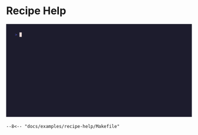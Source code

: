 # Recipe Help

![demo](./demo.gif)

```make title="Makefile (recipe-help)"
--8<-- "docs/examples/recipe-help/Makefile"
```

